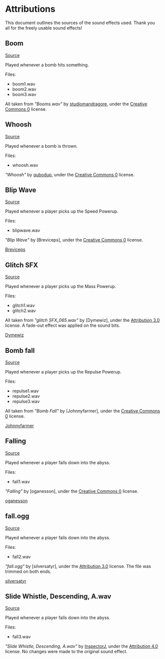 # Attributions

This document outlines the sources of the sound effects used. Thank you all for 
the freely usable sound effects!

## Boom

[Source](https://freesound.org/people/studiomandragore/sounds/401630/)

Played whenever a bomb hits something.

Files:

* boom1.wav
* boom2.wav
* boom3.wav

All taken from *"Booms.wav"* by [studiomandragore], under the [Creative Commons
0] license.

[studiomandragore]: https://freesound.org/people/studiomandragore/

## Whoosh

[Source](https://freesound.org/people/qubodup/sounds/60013/)

Played whenever a bomb is thrown.

Files:

* whoosh.wav

*"Whoosh"* by [qubodup], under the [Creative Commons 0] license.

[qubodup]: https://freesound.org/people/qubodup/

## Blip Wave

[Source](https://freesound.org/people/Breviceps/sounds/452998/)

Played whenever a player picks up the Speed Powerup.

Files:

* blipwave.wav

*"Blip Wave"* by [Breviceps], under the [Creative Commons 0] license.

[Breviceps](https://freesound.org/people/Breviceps/sounds/452998/)

## Glitch SFX

[Source](https://freesound.org/people/Dymewiz/sounds/109026/)

Played whenever a player picks up the Mass Powerup.

Files:

* glitch1.wav
* glitch2.wav

All taken from *"glitch SFX_065.wav"* by [Dymewiz], under the [Attribution 3.0]
license. A fade-out effect was applied on the sound bits.

[Dymewiz](https://freesound.org/people/Dymewiz/)

## Bomb fall

[Source](https://freesound.org/people/Johnnyfarmer/sounds/209768/)

Played whenever a player picks up the Repulse Powerup.

Files:

* repulse1.wav
* repulse2.wav
* repulse3.wav

All taken from *"Bomb Fall"* by [Johnnyfarmer], under the [Creative Commons 0] 
license.

[Johnnyfarmer](https://freesound.org/people/Johnnyfarmer/)

## Falling

[Source](https://freesound.org/people/oganesson/sounds/555015/)

Played whenever a player falls down into the abyss.

Files:

* fall1.wav

*"Falling"* by [oganesson], under the [Creative Commons 0] license.

[oganesson](https://freesound.org/people/oganesson/)

## fall.ogg

[Source](https://freesound.org/people/silversatyr/sounds/113365/)

Played whenever a player falls down into the abyss.

Files:

* fall2.wav

*"fall.ogg"* by [silversatyr], under the [Attribution 3.0] license. The file was
trimmed on both ends.

[silversatyr](https://freesound.org/people/silversatyr/)

## Slide Whistle, Descending, A.wav

[Source](https://freesound.org/people/InspectorJ/sounds/402581/)

Played whenever a player falls down into the abyss.

Files:

* fall3.wav

*"Slide Whistle, Descending, A.wav"* by [InspectorJ], under the [Attribution
4.0] license. No changes were made to the original sound effect.

[InspectorJ]: https://freesound.org/people/InspectorJ/

[Creative Commons 0]: https://creativecommons.org/publicdomain/zero/1.0/
[Attribution 3.0]: https://creativecommons.org/licenses/by/3.0/
[Attribution 4.0]: https://creativecommons.org/licenses/by/4.0/
